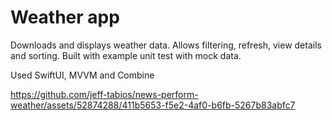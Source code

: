 # Weather app
Downloads and displays weather data. 
Allows filtering, refresh, view details and sorting. 
Built with example unit test with mock data.

Used SwiftUI, MVVM and Combine

https://github.com/jeff-tabios/news-perform-weather/assets/52874288/411b5653-f5e2-4af0-b6fb-5267b83abfc7

